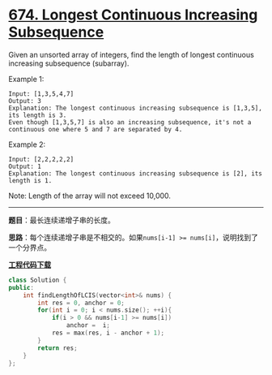 # [674. Longest Continuous Increasing Subsequence](https://leetcode.com/problems/longest-continuous-increasing-subsequence/)

Given an unsorted array of integers, find the length of longest continuous increasing subsequence (subarray).

Example 1:

    Input: [1,3,5,4,7]
    Output: 3
    Explanation: The longest continuous increasing subsequence is [1,3,5], its length is 3.
    Even though [1,3,5,7] is also an increasing subsequence, it's not a continuous one where 5 and 7 are separated by 4.

Example 2:

    Input: [2,2,2,2,2]
    Output: 1
    Explanation: The longest continuous increasing subsequence is [2], its length is 1.

Note: Length of the array will not exceed 10,000.

-----

**题目**：最长连续递增子串的长度。

**思路**：每个连续递增子串是不相交的。如果`nums[i-1] >= nums[i]`，说明找到了一个分界点。

[**工程代码下载**](https://github.com/abesft/leetcode)

```cpp
class Solution {
public:
    int findLengthOfLCIS(vector<int>& nums) {
        int res = 0, anchor = 0;
        for(int i = 0; i < nums.size(); ++i){
            if(i > 0 && nums[i-1] >= nums[i])
                anchor =  i;
            res = max(res, i - anchor + 1);
        }
        return res;
    }
};
```
